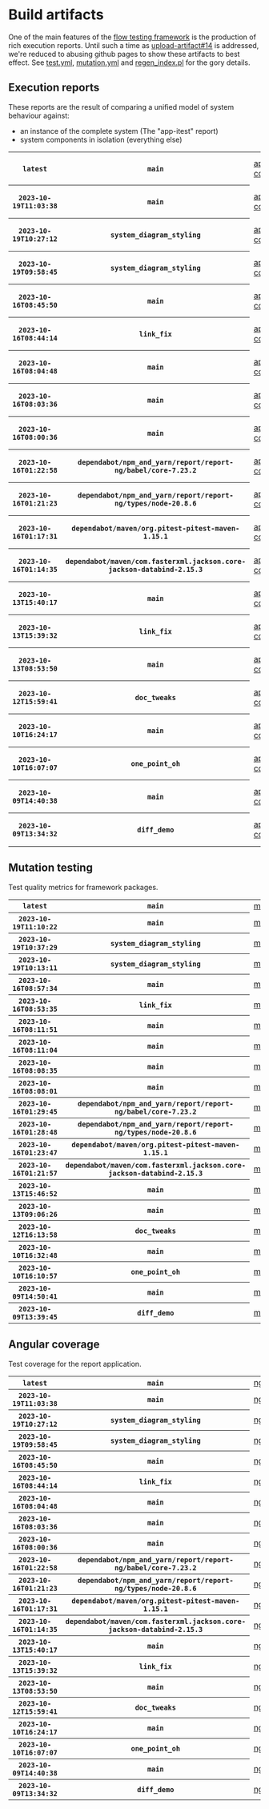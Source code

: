# Build artifacts

One of the main features of the [flow testing framework](https://github.com/Mastercard/flow) is the production of rich execution reports.
Until such a time as [upload-artifact#14](https://github.com/actions/upload-artifact/issues/14) is addressed, we're reduced to abusing github pages to show these artifacts to best effect.
See [test.yml](https://github.com/Mastercard/flow/blob/main/.github/workflows/test.yml), [mutation.yml](https://github.com/Mastercard/flow/blob/main/.github/workflows/mutation.yml) and [regen_index.pl](https://github.com/Mastercard/flow/blob/pages/regen_index.pl) for the gory details.

## Execution reports

These reports are the result of comparing a unified model of system behaviour against:
 * an instance of the complete system (The "app-itest" report)
 * system components in isolation (everything else)

<!-- start:execution -->
<table>
	<tbody>
		<tr> <th><code>latest</code></th>
			 <th><code>main</code></th>
			<td><a href="execution/latest/app-core/target/mctf/latest/index.html">app-core</a></td>
			<td><a href="execution/latest/app-histogram/target/mctf/latest/index.html">app-histogram</a></td>
			<td><a href="execution/latest/app-itest/target/mctf/latest/index.html">app-itest</a></td>
			<td><a href="execution/latest/app-queue/target/mctf/latest/index.html">app-queue</a></td>
			<td><a href="execution/latest/app-store/target/mctf/latest/index.html">app-store</a></td>
			<td><a href="execution/latest/app-ui/target/mctf/latest/index.html">app-ui</a></td>
			<td><a href="execution/latest/app-web-ui/target/mctf/latest/index.html">app-web-ui</a></td>
		</tr>
		<tr> <th><code>2023-10-19T11:03:38</code></th>
			 <th><code>main</code></th>
			<td><a href="execution/1697713418/app-core/target/mctf/latest/index.html">app-core</a></td>
			<td><a href="execution/1697713418/app-histogram/target/mctf/latest/index.html">app-histogram</a></td>
			<td><a href="execution/1697713418/app-itest/target/mctf/latest/index.html">app-itest</a></td>
			<td><a href="execution/1697713418/app-queue/target/mctf/latest/index.html">app-queue</a></td>
			<td><a href="execution/1697713418/app-store/target/mctf/latest/index.html">app-store</a></td>
			<td><a href="execution/1697713418/app-ui/target/mctf/latest/index.html">app-ui</a></td>
			<td><a href="execution/1697713418/app-web-ui/target/mctf/latest/index.html">app-web-ui</a></td>
		</tr>
		<tr> <th><code>2023-10-19T10:27:12</code></th>
			 <th><code>system_diagram_styling</code></th>
			<td><a href="execution/1697711232/app-core/target/mctf/latest/index.html">app-core</a></td>
			<td><a href="execution/1697711232/app-histogram/target/mctf/latest/index.html">app-histogram</a></td>
			<td><a href="execution/1697711232/app-itest/target/mctf/latest/index.html">app-itest</a></td>
			<td><a href="execution/1697711232/app-queue/target/mctf/latest/index.html">app-queue</a></td>
			<td><a href="execution/1697711232/app-store/target/mctf/latest/index.html">app-store</a></td>
			<td><a href="execution/1697711232/app-ui/target/mctf/latest/index.html">app-ui</a></td>
			<td><a href="execution/1697711232/app-web-ui/target/mctf/latest/index.html">app-web-ui</a></td>
		</tr>
		<tr> <th><code>2023-10-19T09:58:45</code></th>
			 <th><code>system_diagram_styling</code></th>
			<td><a href="execution/1697709525/app-core/target/mctf/latest/index.html">app-core</a></td>
			<td><a href="execution/1697709525/app-histogram/target/mctf/latest/index.html">app-histogram</a></td>
			<td><a href="execution/1697709525/app-itest/target/mctf/latest/index.html">app-itest</a></td>
			<td><a href="execution/1697709525/app-queue/target/mctf/latest/index.html">app-queue</a></td>
			<td><a href="execution/1697709525/app-store/target/mctf/latest/index.html">app-store</a></td>
			<td><a href="execution/1697709525/app-ui/target/mctf/latest/index.html">app-ui</a></td>
			<td><a href="execution/1697709525/app-web-ui/target/mctf/latest/index.html">app-web-ui</a></td>
		</tr>
		<tr> <th><code>2023-10-16T08:45:50</code></th>
			 <th><code>main</code></th>
			<td><a href="execution/1697445950/app-core/target/mctf/latest/index.html">app-core</a></td>
			<td><a href="execution/1697445950/app-histogram/target/mctf/latest/index.html">app-histogram</a></td>
			<td><a href="execution/1697445950/app-itest/target/mctf/latest/index.html">app-itest</a></td>
			<td><a href="execution/1697445950/app-queue/target/mctf/latest/index.html">app-queue</a></td>
			<td><a href="execution/1697445950/app-store/target/mctf/latest/index.html">app-store</a></td>
			<td><a href="execution/1697445950/app-ui/target/mctf/latest/index.html">app-ui</a></td>
			<td><a href="execution/1697445950/app-web-ui/target/mctf/latest/index.html">app-web-ui</a></td>
		</tr>
		<tr> <th><code>2023-10-16T08:44:14</code></th>
			 <th><code>link_fix</code></th>
			<td><a href="execution/1697445854/app-core/target/mctf/latest/index.html">app-core</a></td>
			<td><a href="execution/1697445854/app-histogram/target/mctf/latest/index.html">app-histogram</a></td>
			<td><a href="execution/1697445854/app-itest/target/mctf/latest/index.html">app-itest</a></td>
			<td><a href="execution/1697445854/app-queue/target/mctf/latest/index.html">app-queue</a></td>
			<td><a href="execution/1697445854/app-store/target/mctf/latest/index.html">app-store</a></td>
			<td><a href="execution/1697445854/app-ui/target/mctf/latest/index.html">app-ui</a></td>
			<td><a href="execution/1697445854/app-web-ui/target/mctf/latest/index.html">app-web-ui</a></td>
		</tr>
		<tr> <th><code>2023-10-16T08:04:48</code></th>
			 <th><code>main</code></th>
			<td><a href="execution/1697443488/app-core/target/mctf/latest/index.html">app-core</a></td>
			<td><a href="execution/1697443488/app-histogram/target/mctf/latest/index.html">app-histogram</a></td>
			<td><a href="execution/1697443488/app-itest/target/mctf/latest/index.html">app-itest</a></td>
			<td><a href="execution/1697443488/app-queue/target/mctf/latest/index.html">app-queue</a></td>
			<td><a href="execution/1697443488/app-store/target/mctf/latest/index.html">app-store</a></td>
			<td><a href="execution/1697443488/app-ui/target/mctf/latest/index.html">app-ui</a></td>
			<td><a href="execution/1697443488/app-web-ui/target/mctf/latest/index.html">app-web-ui</a></td>
		</tr>
		<tr> <th><code>2023-10-16T08:03:36</code></th>
			 <th><code>main</code></th>
			<td><a href="execution/1697443416/app-core/target/mctf/latest/index.html">app-core</a></td>
			<td><a href="execution/1697443416/app-histogram/target/mctf/latest/index.html">app-histogram</a></td>
			<td><a href="execution/1697443416/app-itest/target/mctf/latest/index.html">app-itest</a></td>
			<td><a href="execution/1697443416/app-queue/target/mctf/latest/index.html">app-queue</a></td>
			<td><a href="execution/1697443416/app-store/target/mctf/latest/index.html">app-store</a></td>
			<td><a href="execution/1697443416/app-ui/target/mctf/latest/index.html">app-ui</a></td>
			<td><a href="execution/1697443416/app-web-ui/target/mctf/latest/index.html">app-web-ui</a></td>
		</tr>
		<tr> <th><code>2023-10-16T08:00:36</code></th>
			 <th><code>main</code></th>
			<td><a href="execution/1697443236/app-core/target/mctf/latest/index.html">app-core</a></td>
			<td><a href="execution/1697443236/app-histogram/target/mctf/latest/index.html">app-histogram</a></td>
			<td><a href="execution/1697443236/app-itest/target/mctf/latest/index.html">app-itest</a></td>
			<td><a href="execution/1697443236/app-queue/target/mctf/latest/index.html">app-queue</a></td>
			<td><a href="execution/1697443236/app-store/target/mctf/latest/index.html">app-store</a></td>
			<td><a href="execution/1697443236/app-ui/target/mctf/latest/index.html">app-ui</a></td>
			<td><a href="execution/1697443236/app-web-ui/target/mctf/latest/index.html">app-web-ui</a></td>
		</tr>
		<tr> <th><code>2023-10-16T01:22:58</code></th>
			 <th><code>dependabot/npm_and_yarn/report/report-ng/babel/core-7.23.2</code></th>
			<td><a href="execution/1697419378/app-core/target/mctf/latest/index.html">app-core</a></td>
			<td><a href="execution/1697419378/app-histogram/target/mctf/latest/index.html">app-histogram</a></td>
			<td><a href="execution/1697419378/app-itest/target/mctf/latest/index.html">app-itest</a></td>
			<td><a href="execution/1697419378/app-queue/target/mctf/latest/index.html">app-queue</a></td>
			<td><a href="execution/1697419378/app-store/target/mctf/latest/index.html">app-store</a></td>
			<td><a href="execution/1697419378/app-ui/target/mctf/latest/index.html">app-ui</a></td>
			<td><a href="execution/1697419378/app-web-ui/target/mctf/latest/index.html">app-web-ui</a></td>
		</tr>
		<tr> <th><code>2023-10-16T01:21:23</code></th>
			 <th><code>dependabot/npm_and_yarn/report/report-ng/types/node-20.8.6</code></th>
			<td><a href="execution/1697419283/app-core/target/mctf/latest/index.html">app-core</a></td>
			<td><a href="execution/1697419283/app-histogram/target/mctf/latest/index.html">app-histogram</a></td>
			<td><a href="execution/1697419283/app-itest/target/mctf/latest/index.html">app-itest</a></td>
			<td><a href="execution/1697419283/app-queue/target/mctf/latest/index.html">app-queue</a></td>
			<td><a href="execution/1697419283/app-store/target/mctf/latest/index.html">app-store</a></td>
			<td><a href="execution/1697419283/app-ui/target/mctf/latest/index.html">app-ui</a></td>
			<td><a href="execution/1697419283/app-web-ui/target/mctf/latest/index.html">app-web-ui</a></td>
		</tr>
		<tr> <th><code>2023-10-16T01:17:31</code></th>
			 <th><code>dependabot/maven/org.pitest-pitest-maven-1.15.1</code></th>
			<td><a href="execution/1697419051/app-core/target/mctf/latest/index.html">app-core</a></td>
			<td><a href="execution/1697419051/app-histogram/target/mctf/latest/index.html">app-histogram</a></td>
			<td><a href="execution/1697419051/app-itest/target/mctf/latest/index.html">app-itest</a></td>
			<td><a href="execution/1697419051/app-queue/target/mctf/latest/index.html">app-queue</a></td>
			<td><a href="execution/1697419051/app-store/target/mctf/latest/index.html">app-store</a></td>
			<td><a href="execution/1697419051/app-ui/target/mctf/latest/index.html">app-ui</a></td>
			<td><a href="execution/1697419051/app-web-ui/target/mctf/latest/index.html">app-web-ui</a></td>
		</tr>
		<tr> <th><code>2023-10-16T01:14:35</code></th>
			 <th><code>dependabot/maven/com.fasterxml.jackson.core-jackson-databind-2.15.3</code></th>
			<td><a href="execution/1697418875/app-core/target/mctf/latest/index.html">app-core</a></td>
			<td><a href="execution/1697418875/app-histogram/target/mctf/latest/index.html">app-histogram</a></td>
			<td><a href="execution/1697418875/app-itest/target/mctf/latest/index.html">app-itest</a></td>
			<td><a href="execution/1697418875/app-queue/target/mctf/latest/index.html">app-queue</a></td>
			<td><a href="execution/1697418875/app-store/target/mctf/latest/index.html">app-store</a></td>
			<td><a href="execution/1697418875/app-ui/target/mctf/latest/index.html">app-ui</a></td>
			<td><a href="execution/1697418875/app-web-ui/target/mctf/latest/index.html">app-web-ui</a></td>
		</tr>
		<tr> <th><code>2023-10-13T15:40:17</code></th>
			 <th><code>main</code></th>
			<td><a href="execution/1697211617/app-core/target/mctf/latest/index.html">app-core</a></td>
			<td><a href="execution/1697211617/app-histogram/target/mctf/latest/index.html">app-histogram</a></td>
			<td><a href="execution/1697211617/app-itest/target/mctf/latest/index.html">app-itest</a></td>
			<td><a href="execution/1697211617/app-queue/target/mctf/latest/index.html">app-queue</a></td>
			<td><a href="execution/1697211617/app-store/target/mctf/latest/index.html">app-store</a></td>
			<td><a href="execution/1697211617/app-ui/target/mctf/latest/index.html">app-ui</a></td>
			<td><a href="execution/1697211617/app-web-ui/target/mctf/latest/index.html">app-web-ui</a></td>
		</tr>
		<tr> <th><code>2023-10-13T15:39:32</code></th>
			 <th><code>link_fix</code></th>
			<td><a href="execution/1697211572/app-core/target/mctf/latest/index.html">app-core</a></td>
			<td><a href="execution/1697211572/app-histogram/target/mctf/latest/index.html">app-histogram</a></td>
			<td><a href="execution/1697211572/app-itest/target/mctf/latest/index.html">app-itest</a></td>
			<td><a href="execution/1697211572/app-queue/target/mctf/latest/index.html">app-queue</a></td>
			<td><a href="execution/1697211572/app-store/target/mctf/latest/index.html">app-store</a></td>
			<td><a href="execution/1697211572/app-ui/target/mctf/latest/index.html">app-ui</a></td>
			<td><a href="execution/1697211572/app-web-ui/target/mctf/latest/index.html">app-web-ui</a></td>
		</tr>
		<tr> <th><code>2023-10-13T08:53:50</code></th>
			 <th><code>main</code></th>
			<td><a href="execution/1697187230/app-core/target/mctf/latest/index.html">app-core</a></td>
			<td><a href="execution/1697187230/app-histogram/target/mctf/latest/index.html">app-histogram</a></td>
			<td><a href="execution/1697187230/app-itest/target/mctf/latest/index.html">app-itest</a></td>
			<td><a href="execution/1697187230/app-queue/target/mctf/latest/index.html">app-queue</a></td>
			<td><a href="execution/1697187230/app-store/target/mctf/latest/index.html">app-store</a></td>
			<td><a href="execution/1697187230/app-ui/target/mctf/latest/index.html">app-ui</a></td>
			<td><a href="execution/1697187230/app-web-ui/target/mctf/latest/index.html">app-web-ui</a></td>
		</tr>
		<tr> <th><code>2023-10-12T15:59:41</code></th>
			 <th><code>doc_tweaks</code></th>
			<td><a href="execution/1697126381/app-core/target/mctf/latest/index.html">app-core</a></td>
			<td><a href="execution/1697126381/app-histogram/target/mctf/latest/index.html">app-histogram</a></td>
			<td><a href="execution/1697126381/app-itest/target/mctf/latest/index.html">app-itest</a></td>
			<td><a href="execution/1697126381/app-queue/target/mctf/latest/index.html">app-queue</a></td>
			<td><a href="execution/1697126381/app-store/target/mctf/latest/index.html">app-store</a></td>
			<td><a href="execution/1697126381/app-ui/target/mctf/latest/index.html">app-ui</a></td>
			<td><a href="execution/1697126381/app-web-ui/target/mctf/latest/index.html">app-web-ui</a></td>
		</tr>
		<tr> <th><code>2023-10-10T16:24:17</code></th>
			 <th><code>main</code></th>
			<td><a href="execution/1696955057/app-core/target/mctf/latest/index.html">app-core</a></td>
			<td><a href="execution/1696955057/app-histogram/target/mctf/latest/index.html">app-histogram</a></td>
			<td><a href="execution/1696955057/app-itest/target/mctf/latest/index.html">app-itest</a></td>
			<td><a href="execution/1696955057/app-queue/target/mctf/latest/index.html">app-queue</a></td>
			<td><a href="execution/1696955057/app-store/target/mctf/latest/index.html">app-store</a></td>
			<td><a href="execution/1696955057/app-ui/target/mctf/latest/index.html">app-ui</a></td>
			<td><a href="execution/1696955057/app-web-ui/target/mctf/latest/index.html">app-web-ui</a></td>
		</tr>
		<tr> <th><code>2023-10-10T16:07:07</code></th>
			 <th><code>one_point_oh</code></th>
			<td><a href="execution/1696954027/app-core/target/mctf/latest/index.html">app-core</a></td>
			<td><a href="execution/1696954027/app-histogram/target/mctf/latest/index.html">app-histogram</a></td>
			<td><a href="execution/1696954027/app-itest/target/mctf/latest/index.html">app-itest</a></td>
			<td><a href="execution/1696954027/app-queue/target/mctf/latest/index.html">app-queue</a></td>
			<td><a href="execution/1696954027/app-store/target/mctf/latest/index.html">app-store</a></td>
			<td><a href="execution/1696954027/app-ui/target/mctf/latest/index.html">app-ui</a></td>
			<td><a href="execution/1696954027/app-web-ui/target/mctf/latest/index.html">app-web-ui</a></td>
		</tr>
		<tr> <th><code>2023-10-09T14:40:38</code></th>
			 <th><code>main</code></th>
			<td><a href="execution/1696862438/app-core/target/mctf/latest/index.html">app-core</a></td>
			<td><a href="execution/1696862438/app-histogram/target/mctf/latest/index.html">app-histogram</a></td>
			<td><a href="execution/1696862438/app-itest/target/mctf/latest/index.html">app-itest</a></td>
			<td><a href="execution/1696862438/app-queue/target/mctf/latest/index.html">app-queue</a></td>
			<td><a href="execution/1696862438/app-store/target/mctf/latest/index.html">app-store</a></td>
			<td><a href="execution/1696862438/app-ui/target/mctf/latest/index.html">app-ui</a></td>
			<td><a href="execution/1696862438/app-web-ui/target/mctf/latest/index.html">app-web-ui</a></td>
		</tr>
		<tr> <th><code>2023-10-09T13:34:32</code></th>
			 <th><code>diff_demo</code></th>
			<td><a href="execution/1696858472/app-core/target/mctf/latest/index.html">app-core</a></td>
			<td><a href="execution/1696858472/app-histogram/target/mctf/latest/index.html">app-histogram</a></td>
			<td><a href="execution/1696858472/app-itest/target/mctf/latest/index.html">app-itest</a></td>
			<td><a href="execution/1696858472/app-queue/target/mctf/latest/index.html">app-queue</a></td>
			<td><a href="execution/1696858472/app-store/target/mctf/latest/index.html">app-store</a></td>
			<td><a href="execution/1696858472/app-ui/target/mctf/latest/index.html">app-ui</a></td>
			<td><a href="execution/1696858472/app-web-ui/target/mctf/latest/index.html">app-web-ui</a></td>
		</tr>
	</tbody>
</table>
<!-- end:execution -->

## Mutation testing

Test quality metrics for framework packages.

<!-- start:mutation -->
<table>
	<tbody>
		<tr> <th><code>latest</code></th>
			 <th><code>main</code></th>
			<td><a href="mutation/latest/mutation_report/index.html">mutation</a></td>
		</tr>
		<tr> <th><code>2023-10-19T11:10:22</code></th>
			 <th><code>main</code></th>
			<td><a href="mutation/1697713822/mutation_report/index.html">mutation</a></td>
		</tr>
		<tr> <th><code>2023-10-19T10:37:29</code></th>
			 <th><code>system_diagram_styling</code></th>
			<td><a href="mutation/1697711849/mutation_report/index.html">mutation</a></td>
		</tr>
		<tr> <th><code>2023-10-19T10:13:11</code></th>
			 <th><code>system_diagram_styling</code></th>
			<td><a href="mutation/1697710391/mutation_report/index.html">mutation</a></td>
		</tr>
		<tr> <th><code>2023-10-16T08:57:34</code></th>
			 <th><code>main</code></th>
			<td><a href="mutation/1697446654/mutation_report/index.html">mutation</a></td>
		</tr>
		<tr> <th><code>2023-10-16T08:53:35</code></th>
			 <th><code>link_fix</code></th>
			<td><a href="mutation/1697446415/mutation_report/index.html">mutation</a></td>
		</tr>
		<tr> <th><code>2023-10-16T08:11:51</code></th>
			 <th><code>main</code></th>
			<td><a href="mutation/1697443911/mutation_report/index.html">mutation</a></td>
		</tr>
		<tr> <th><code>2023-10-16T08:11:04</code></th>
			 <th><code>main</code></th>
			<td><a href="mutation/1697443864/mutation_report/index.html">mutation</a></td>
		</tr>
		<tr> <th><code>2023-10-16T08:08:35</code></th>
			 <th><code>main</code></th>
			<td><a href="mutation/1697443715/mutation_report/index.html">mutation</a></td>
		</tr>
		<tr> <th><code>2023-10-16T08:08:01</code></th>
			 <th><code>main</code></th>
			<td><a href="mutation/1697443681/mutation_report/index.html">mutation</a></td>
		</tr>
		<tr> <th><code>2023-10-16T01:29:45</code></th>
			 <th><code>dependabot/npm_and_yarn/report/report-ng/babel/core-7.23.2</code></th>
			<td><a href="mutation/1697419785/mutation_report/index.html">mutation</a></td>
		</tr>
		<tr> <th><code>2023-10-16T01:28:48</code></th>
			 <th><code>dependabot/npm_and_yarn/report/report-ng/types/node-20.8.6</code></th>
			<td><a href="mutation/1697419728/mutation_report/index.html">mutation</a></td>
		</tr>
		<tr> <th><code>2023-10-16T01:23:47</code></th>
			 <th><code>dependabot/maven/org.pitest-pitest-maven-1.15.1</code></th>
			<td><a href="mutation/1697419427/mutation_report/index.html">mutation</a></td>
		</tr>
		<tr> <th><code>2023-10-16T01:21:57</code></th>
			 <th><code>dependabot/maven/com.fasterxml.jackson.core-jackson-databind-2.15.3</code></th>
			<td><a href="mutation/1697419317/mutation_report/index.html">mutation</a></td>
		</tr>
		<tr> <th><code>2023-10-13T15:46:52</code></th>
			 <th><code>main</code></th>
			<td><a href="mutation/1697212012/mutation_report/index.html">mutation</a></td>
		</tr>
		<tr> <th><code>2023-10-13T09:06:26</code></th>
			 <th><code>main</code></th>
			<td><a href="mutation/1697187986/mutation_report/index.html">mutation</a></td>
		</tr>
		<tr> <th><code>2023-10-12T16:13:58</code></th>
			 <th><code>doc_tweaks</code></th>
			<td><a href="mutation/1697127238/mutation_report/index.html">mutation</a></td>
		</tr>
		<tr> <th><code>2023-10-10T16:32:48</code></th>
			 <th><code>main</code></th>
			<td><a href="mutation/1696955568/mutation_report/index.html">mutation</a></td>
		</tr>
		<tr> <th><code>2023-10-10T16:10:57</code></th>
			 <th><code>one_point_oh</code></th>
			<td><a href="mutation/1696954257/mutation_report/index.html">mutation</a></td>
		</tr>
		<tr> <th><code>2023-10-09T14:50:41</code></th>
			 <th><code>main</code></th>
			<td><a href="mutation/1696863041/mutation_report/index.html">mutation</a></td>
		</tr>
		<tr> <th><code>2023-10-09T13:39:45</code></th>
			 <th><code>diff_demo</code></th>
			<td><a href="mutation/1696858785/mutation_report/index.html">mutation</a></td>
		</tr>
	</tbody>
</table>
<!-- end:mutation -->

## Angular coverage

Test coverage for the report application.

<!-- start:ng_coverage -->
<table>
	<tbody>
		<tr> <th><code>latest</code></th>
			 <th><code>main</code></th>
			<td><a href="ng_coverage/latest/report/index.html">ng_coverage</a></td>
		</tr>
		<tr> <th><code>2023-10-19T11:03:38</code></th>
			 <th><code>main</code></th>
			<td><a href="ng_coverage/1697713418/report/index.html">ng_coverage</a></td>
		</tr>
		<tr> <th><code>2023-10-19T10:27:12</code></th>
			 <th><code>system_diagram_styling</code></th>
			<td><a href="ng_coverage/1697711232/report/index.html">ng_coverage</a></td>
		</tr>
		<tr> <th><code>2023-10-19T09:58:45</code></th>
			 <th><code>system_diagram_styling</code></th>
			<td><a href="ng_coverage/1697709525/report/index.html">ng_coverage</a></td>
		</tr>
		<tr> <th><code>2023-10-16T08:45:50</code></th>
			 <th><code>main</code></th>
			<td><a href="ng_coverage/1697445950/report/index.html">ng_coverage</a></td>
		</tr>
		<tr> <th><code>2023-10-16T08:44:14</code></th>
			 <th><code>link_fix</code></th>
			<td><a href="ng_coverage/1697445854/report/index.html">ng_coverage</a></td>
		</tr>
		<tr> <th><code>2023-10-16T08:04:48</code></th>
			 <th><code>main</code></th>
			<td><a href="ng_coverage/1697443488/report/index.html">ng_coverage</a></td>
		</tr>
		<tr> <th><code>2023-10-16T08:03:36</code></th>
			 <th><code>main</code></th>
			<td><a href="ng_coverage/1697443416/report/index.html">ng_coverage</a></td>
		</tr>
		<tr> <th><code>2023-10-16T08:00:36</code></th>
			 <th><code>main</code></th>
			<td><a href="ng_coverage/1697443236/report/index.html">ng_coverage</a></td>
		</tr>
		<tr> <th><code>2023-10-16T01:22:58</code></th>
			 <th><code>dependabot/npm_and_yarn/report/report-ng/babel/core-7.23.2</code></th>
			<td><a href="ng_coverage/1697419378/report/index.html">ng_coverage</a></td>
		</tr>
		<tr> <th><code>2023-10-16T01:21:23</code></th>
			 <th><code>dependabot/npm_and_yarn/report/report-ng/types/node-20.8.6</code></th>
			<td><a href="ng_coverage/1697419283/report/index.html">ng_coverage</a></td>
		</tr>
		<tr> <th><code>2023-10-16T01:17:31</code></th>
			 <th><code>dependabot/maven/org.pitest-pitest-maven-1.15.1</code></th>
			<td><a href="ng_coverage/1697419051/report/index.html">ng_coverage</a></td>
		</tr>
		<tr> <th><code>2023-10-16T01:14:35</code></th>
			 <th><code>dependabot/maven/com.fasterxml.jackson.core-jackson-databind-2.15.3</code></th>
			<td><a href="ng_coverage/1697418875/report/index.html">ng_coverage</a></td>
		</tr>
		<tr> <th><code>2023-10-13T15:40:17</code></th>
			 <th><code>main</code></th>
			<td><a href="ng_coverage/1697211617/report/index.html">ng_coverage</a></td>
		</tr>
		<tr> <th><code>2023-10-13T15:39:32</code></th>
			 <th><code>link_fix</code></th>
			<td><a href="ng_coverage/1697211572/report/index.html">ng_coverage</a></td>
		</tr>
		<tr> <th><code>2023-10-13T08:53:50</code></th>
			 <th><code>main</code></th>
			<td><a href="ng_coverage/1697187230/report/index.html">ng_coverage</a></td>
		</tr>
		<tr> <th><code>2023-10-12T15:59:41</code></th>
			 <th><code>doc_tweaks</code></th>
			<td><a href="ng_coverage/1697126381/report/index.html">ng_coverage</a></td>
		</tr>
		<tr> <th><code>2023-10-10T16:24:17</code></th>
			 <th><code>main</code></th>
			<td><a href="ng_coverage/1696955057/report/index.html">ng_coverage</a></td>
		</tr>
		<tr> <th><code>2023-10-10T16:07:07</code></th>
			 <th><code>one_point_oh</code></th>
			<td><a href="ng_coverage/1696954027/report/index.html">ng_coverage</a></td>
		</tr>
		<tr> <th><code>2023-10-09T14:40:38</code></th>
			 <th><code>main</code></th>
			<td><a href="ng_coverage/1696862438/report/index.html">ng_coverage</a></td>
		</tr>
		<tr> <th><code>2023-10-09T13:34:32</code></th>
			 <th><code>diff_demo</code></th>
			<td><a href="ng_coverage/1696858472/report/index.html">ng_coverage</a></td>
		</tr>
	</tbody>
</table>
<!-- end:ng_coverage -->